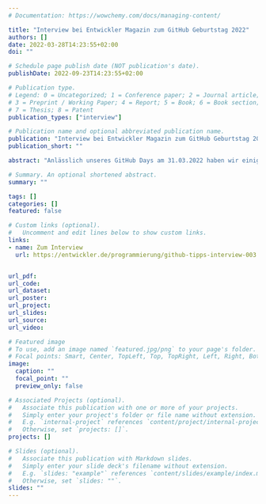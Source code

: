 ```yaml
---
# Documentation: https://wowchemy.com/docs/managing-content/

title: "Interview bei Entwickler Magazin zum GitHub Geburtstag 2022"
authors: []
date: 2022-03-28T14:23:55+02:00
doi: ""

# Schedule page publish date (NOT publication's date).
publishDate: 2022-09-23T14:23:55+02:00

# Publication type.
# Legend: 0 = Uncategorized; 1 = Conference paper; 2 = Journal article;
# 3 = Preprint / Working Paper; 4 = Report; 5 = Book; 6 = Book section;
# 7 = Thesis; 8 = Patent
publication_types: ["interview"]

# Publication name and optional abbreviated publication name.
publication: "Interview bei Entwickler Magazin zum GitHub Geburtstag 2022"
publication_short: ""

abstract: "Anlässlich unseres GitHub Days am 31.03.2022 haben wir einige unserer Experten bezüglich ihrer GitHub-Erfahrungen befragt. In diesem Interview verrät uns Sandra Parsick, wie sie mit GitHub arbeitet und wo sie noch Verbesserungspotenzial sieht."

# Summary. An optional shortened abstract.
summary: ""

tags: []
categories: []
featured: false

# Custom links (optional).
#   Uncomment and edit lines below to show custom links.
links:
- name: Zum Interview
  url: https://entwickler.de/programmierung/github-tipps-interview-003


url_pdf:
url_code:
url_dataset:
url_poster:
url_project:
url_slides:
url_source:
url_video:

# Featured image
# To use, add an image named `featured.jpg/png` to your page's folder. 
# Focal points: Smart, Center, TopLeft, Top, TopRight, Left, Right, BottomLeft, Bottom, BottomRight.
image:
  caption: ""
  focal_point: ""
  preview_only: false

# Associated Projects (optional).
#   Associate this publication with one or more of your projects.
#   Simply enter your project's folder or file name without extension.
#   E.g. `internal-project` references `content/project/internal-project/index.md`.
#   Otherwise, set `projects: []`.
projects: []

# Slides (optional).
#   Associate this publication with Markdown slides.
#   Simply enter your slide deck's filename without extension.
#   E.g. `slides: "example"` references `content/slides/example/index.md`.
#   Otherwise, set `slides: ""`.
slides: ""
---
```

